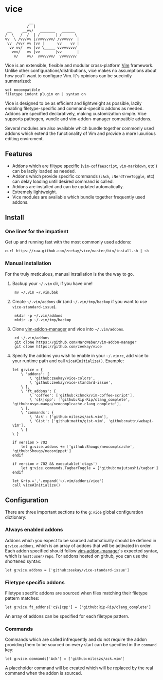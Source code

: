 # vice
               __
              /  |
     __     __vv/   _______   ______
    /  \   /  /  | /       | /      \
    vv  \ /vv/vv |/vvvvvvv/ /vvvvvv  |
     vv  /vv/ vv |vv |      vv    vv |
      vv vv/  vv |vv \_____ vvvvvvvv/
       vvv/   vv |vv       |vv       |
        v/    vv/  vvvvvvv/  vvvvvvv/


Vice is an extensible, flexible and modular cross-platform [Vim][vim] framework.
Unlike other configurations/distributions, vice makes no assumptions about how
you'll want to configure Vim. It's opinions can be succintly summarized:

    set nocompatible
    filetype indent plugin on | syntax on

Vice is designed to be as efficient and lightweight as possible, lazily enabling
filetype-specific and command-specific addons as needed. Addons are specified
declaratively, making customization simple. Vice supports pathogen, vundle and
vim-addon-manager compatible addons.

Several modules are also available which bundle together commonly used addons
which extend the functionality of Vim and provide a more luxurious editing
enviroment.

## Features
- Addons which are filtype specific (`vim-coffeescript`, `vim-markdown`, etc')
  can be lazily loaded as needed.
- Addons which provide specific commands (`:Ack`, `:NerdTreeToggle`, etc) can
  delay loading until desired command is called.
- Addons are installed and can be updated automatically.
- Extremely lightweight.
- Vice modules are available which bundle together frequently used addons.

## Install

### One liner for the impatient
Get up and running fast with the most commonly used addons:

    curl https://raw.github.com/zeekay/vice/master/bin/install.sh | sh

### Manual installation
For the truly meticulous, manual installation is the the way to go.

1. Backup your `~/.vim` dir, if you have one!

        mv ~/.vim ~/.vim.bak

2. Create `~/.vim/addons` dir (and `~/.vim/tmp/backup` if you want to use `vice-standard-issue`).

        mkdir -p ~/.vim/addons
        mkdir -p ~/.vim/tmp/backup

3. Clone [vim-addon-manager][vam] and vice into `~/.vim/addons`.

        cd ~/.vim/addons
        git clone https://github.com/MarcWeber/vim-addon-manager
        git clone https://github.com/zeekay/vice

4. Specify the addons you wish to enable in your `~/.vimrc`, add vice to your
   runtime path and call `vice#Initialize()`. Example:

    ```vim
    let g:vice = {
        \ 'addons': [
            \ 'github:zeekay/vice-colors',
            \ 'github:zeekay/vice-standard-issue',
        \ ],
        \ 'ft_addons': {
            \ 'coffee': ['github:kchmck/vim-coffee-script'],
            \ 'c$\|cpp': ['github:Rip-Rip/clang_complete', 'github:osyo-manga/neocomplcache-clang_complete'],
        \ },
        \ 'commands': {
            \ 'Ack': ['github:mileszs/ack.vim'],
            \ 'Gist': ['github:mattn/gist-vim', 'github:mattn/webapi-vim'],
        \ }
    \ }

    if version > 702
        let g:vice.addons += ['github:Shougo/neocomplcache', 'github:Shougo/neosnippet']
    endif

    if version > 702 && executable('ctags')
        let g:vice.commands.TagbarToggle = ['github:majutsushi/tagbar']
    endif

    let &rtp.=','.expand('~/.vim/addons/vice')
    call vice#Initialize()
    ```

## Configuration

There are three important sections to the `g:vice` global configuration
dictionary:

### Always enabled addons
Addons which you expect to be sourced automatically should be defined in
`g:vice.addons`, which is an array of addons that will be activated in order.
Each addon specified should follow [vim-addon-manager][vam]'s expected syntax,
which is `host:user/repo`. For addons hosted on github, you can use the
shortened syntax:

    let g:vice.addons = ['github:zeekay/vice-standard-issue']

### Filetype specific addons
Filetype specific addons are sourced when files matching their filetype pattern matches:

    let g:vice.ft_addons['c$\|cpp'] = ['github:Rip-Rip/clang_complete']

An array of addons can be specified for each filetype pattern.

### Commands
Commands which are called infrequently and do not require the addon providing
them to be sourced on every start can be specified in the `command` key:

    let g:vice.commands['Ack'] = ['github:mileszs/ack.vim']

A placeholder command will be created which will be replaced by the real command
when the addon is sourced.

[vim]: http://vim.org
[vam]: https://github.com/MarcWeber/vim-addon-manager
